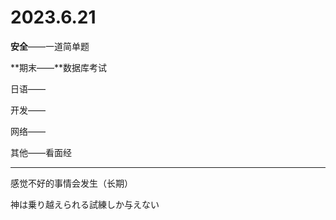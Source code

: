 # 2023.6.21

**安全**——一道简单题

**期末——**数据库考试

日语——

开发——

网络——

其他——看面经

------

感觉不好的事情会发生（长期）

神は乗り越えられる試練しか与えない

